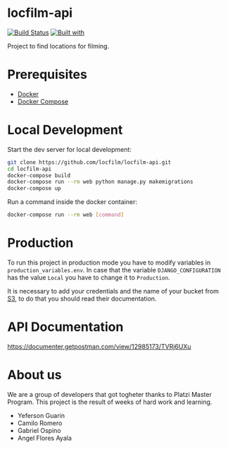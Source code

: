 # locfilm-api

[![Build Status](https://travis-ci.org/Locfilm/locfilm-api.svg?branch=master)](https://travis-ci.org/Locfilm/locfilm-api)
[![Built with](https://img.shields.io/badge/Built_with-Cookiecutter_Django_Rest-F7B633.svg)](https://github.com/agconti/cookiecutter-django-rest)

Project to find locations for filming.

# Prerequisites

- [Docker](https://docs.docker.com/get-docker/)  
- [Docker Compose](https://docs.docker.com/compose/install/)  

# Local Development

Start the dev server for local development:
```bash
git clone https://github.com/locfilm/locfilm-api.git
cd locfilm-api
docker-compose build
docker-compose run --rm web python manage.py makemigrations
docker-compose up
```

Run a command inside the docker container:

```bash
docker-compose run --rm web [command]
```

# Production
To run this project in production mode you have to modify variables in `production_variables.env`. In case that the variable
`DJANGO_CONFIGURATION` has the value `Local` you have to change it to `Production`.

It is necessary to add your credentials and the name of your bucket from [S3](https://aws.amazon.com/s3/?nc1=h_ls), to do that you should read their documentation.

# API Documentation

https://documenter.getpostman.com/view/12985173/TVRj6UXu


# About us
We are a group of developers that got togheter thanks to Platzi Master Program. This project is the result of weeks of hard work and learning. 

- Yeferson Guarin
- Camilo Romero
- Gabriel Ospino
- Angel Flores Ayala


#
